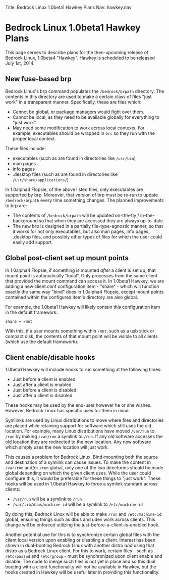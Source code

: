 Title: Bedrock Linux 1.0beta1 Hawkey Plans
Nav: hawkey.nav

# Bedrock Linux 1.0beta1 Hawkey Plans

This page serves to describe plans for the then-upcoming release of Bedrock Linux,
1.0beta4 "Hawkey". Hawkey is scheduled to be released July 1st, 2014.

## New fuse-based brp

Bedrock Linux's brp command populates the `/bedrock/brpath` directory.  The
contents in this directory are used to make a certain class of files "just
work" in a transparent manner.  Specifically, these are files which:

- Cannot be global, or package managers would fight over them.
- Cannot be local, as they need to be available globally for everything to
  "just work".
- May need some modification to work across local contexts.  For example,
  executables should be wrapped in `brc` so they run with the proper local
  context.

These files include:

- executables (such as are found in directories like `/usr/bin`)
- man pages
- info pages
- .desktop files (such as are found in directories like `/usr/share/applications/`)

In 1.0alpha4 Flopsie, of the above listed files, only executables are supported
by brp.  Moreover, that version of brp must be re-run to update
`/bedrock/brpath` every time something changes.  The planned improvements to
brp are:

- The contents of `/bedrock/brpath` will be updated on-the-fly /
  in-the-background so that when they are accessed they are always up-to-date.
- The new brp is designed in a partially file-type-agnostic manner, so that it
  works for not only executables, but also man pages, info pages, .desktop
  files, and possibly other types of files for which the user could easily add
  support.

## Global post-client set up mount points

In 1.0alpha4 Flopsie, if something is mounted *after* a client is set up, that
mount point is automatically "local".  Only processes from the same client that
provided the mount command can access it.  In 1.0beta1 Hawkey, we are adding a
new client.conf configuration item - "share" - which will function exactly the
same way "bind" does in 1.0alpha4 Flopsie, except mount points contained within
the configured item's directory are also global.

For example, the 1.0beta1 Hawkey will likely contain this configuration item in
the default framework:

    share = /mnt

With this, if a user mounts something within `/mnt`, such as a usb stick or
compact disk, the contents of that mount point will be visible to all clients
(which use the default framework).

## Client enable/disable hooks

1.0beta1 Hawkey will include hooks to run something at the following times:

- Just before a client is enabled
- Just after a client is enabled
- Just before a client is disabled
- Just after a client is disabled

These hooks may be used by the end-user however he or she wishes.  However,
Bedrock Linux has specific uses for them in mind.

Symlinks are used by Linux distributions to move where files and directories
are placed while retaining support for software which still uses the old
location.  For example, many Linux distributions have moved `/var/run` to
`/run` by making `/var/run` a symlink to `/run`.  If any old software accesses
the old location they are redirected to the new location.  Any new software
which simply uses the new location will just work.

This causes a problem for Bedrock Linux.  Bind-mounting both the source and
destination of a symlink can cause issues.  To make the content in `/var/run`
and/or `/run` global, only one of the two directories should be made global
depending on which the given client uses.  While the user could configure this,
it would be preferable for these things to "just work".  These hooks will be
used in 1.0beta1 Hawkey to force a symlink standard across clients:

- `/var/run` will be a symlink to `/run`
- `/var/lib/dbus/machine-id` will be a symlink to `/etc/machine-id`

By doing this, Bedrock Linux will be able to make `/run` and `/etc/machine-id`
global, ensuring things such as dbus and udev work across clients.  This change
will be enforced utilizing the just-before-a-client-is-enabled hook.

Another potential use for this is to synchronize certain global files with the
client local version upon enabling or disabling a client.  Interest has been
shown in dual-booting Bedrock Linux with another distro *and* using that distro
as a Bedrock Linux client.  For this to work, certain files - such as
`/etc/passwd` and `/etc/group` - must be synchronized upon client enable and
disable.  The code to merge such files is not yet in place and so this dual
booting with a client functionality will not be available in Hawkey, but the
hooks created in Hawkey will be useful later in providing this functionality.
